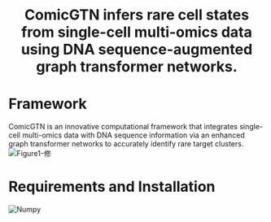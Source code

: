 # <p align="center">ComicGTN infers rare cell states from single-cell multi-omics data using DNA sequence-augmented graph transformer networks.</p>
# Framework
ComicGTN is an innovative computational framework that integrates single-cell multi-omics data with DNA sequence information via an enhanced graph transformer networks to accurately identify rare target clusters.  
![Figure1-修](https://github.com/user-attachments/assets/670cb3b7-f7fd-4b1e-89c3-5ac95d3bc844)
# Requirements and Installation
![Numpy](https://img.shields.io/badge/Numpy-V1.26.4-red)

